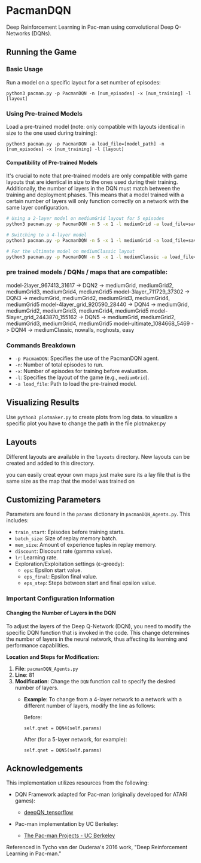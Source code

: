 # PacmanDQN
Deep Reinforcement Learning in Pac-man using convolutional Deep Q-Networks (DQNs).

## Running the Game

### Basic Usage
Run a model on a specific layout for a set number of episodes:
```
python3 pacman.py -p PacmanDQN -n [num_episodes] -x [num_training] -l [layout]
```

### Using Pre-trained Models
Load a pre-trained model (note: only compatible with layouts identical in size to the one used during training):
```
python3 pacman.py -p PacmanDQN -a load_file=[model_path] -n [num_episodes] -x [num_training] -l [layout]
```

#### Compatibility of Pre-trained Models

It's crucial to note that pre-trained models are only compatible with game layouts that are identical in size to the ones used during their training. Additionally, the number of layers in the DQN must match between the training and deployment phases. This means that a model trained with a certain number of layers will only function correctly on a network with the same layer configuration.


```bash
# Using a 2-layer model on mediumGrid layout for 5 episodes
python3 pacman.py -p PacmanDQN -n 5 -x 1 -l mediumGrid -a load_file=saves/model-2layer_967413_31617

# Switching to a 4-layer model
python3 pacman.py -p PacmanDQN -n 5 -x 1 -l mediumGrid -a load_file=saves/model-4layer_grid_920590_28440

# For the ultimate model on mediumClassic layout
python3 pacman.py -p PacmanDQN -n 5 -x 1 -l mediumClassic -a load_file=saves/model-ultimate_1084668_5469
```
### pre trained models / DQNs / maps that are compatible:
model-2layer_967413_31617               ->      DQN2    ->      mediumGrid, mediumGrid2, mediumGrid3, mediumGrid4, mediumGrid5 
model-3layer_711729_37302               ->      DQN3    ->      mediumGrid, mediumGrid2, mediumGrid3, mediumGrid4, mediumGrid5 
model-4layer_grid_920590_28440          ->      DQN4    ->      mediumGrid, mediumGrid2, mediumGrid3, mediumGrid4, mediumGrid5 
model-5layer_grid_2443870_155162        ->      DQN5    ->      mediumGrid, mediumGrid2, mediumGrid3, mediumGrid4, mediumGrid5 
model-ultimate_1084668_5469             ->      DQN4    ->      mediumClassic, nowalls, noghosts, easy

### Commands Breakdown
- `-p PacmanDQN`: Specifies the use of the PacmanDQN agent.
- `-n`: Number of total episodes to run.
- `-x`: Number of episodes for training before evaluation.
- `-l`: Specifies the layout of the game (e.g., `mediumGrid`).
- `-a load_file`: Path to load the pre-trained model.

## Visualizing Results
Use `python3 plotmaker.py` to create plots from log data.
to visualize a specific plot you have to change the path in the file plotmaker.py

## Layouts
Different layouts are available in the `layouts` directory. New layouts can be created and added to this directory.

you can easily creat eyour own maps just make sure its a lay file
that is the same size as the map that the model was trained on

## Customizing Parameters
Parameters are found in the `params` dictionary in `pacmanDQN_Agents.py`. This includes:
- `train_start`: Episodes before training starts.
- `batch_size`: Size of replay memory batch.
- `mem_size`: Amount of experience tuples in replay memory.
- `discount`: Discount rate (gamma value).
- `lr`: Learning rate.
- Exploration/Exploitation settings (ε-greedy):
    - `eps`: Epsilon start value.
    - `eps_final`: Epsilon final value.
    - `eps_step`: Steps between start and final epsilon value.

### Important Configuration Information

#### Changing the Number of Layers in the DQN

To adjust the layers of the Deep Q-Network (DQN), you need to modify the specific DQN function that is invoked in the code. This change determines the number of layers in the neural network, thus affecting its learning and performance capabilities.

**Location and Steps for Modification:**

1. **File**: `pacmanDQN_Agents.py`
2. **Line**: 81
3. **Modification**: Change the `DQN` function call to specify the desired number of layers.
    - **Example**: To change from a 4-layer network to a network with a different number of layers, modify the line as follows:

      Before:
      ```
      self.qnet = DQN4(self.params)
      ```
      After (for a 5-layer network, for example):
      ```
      self.qnet = DQN5(self.params)
      ```

## Acknowledgements
This implementation utilizes resources from the following:

- DQN Framework adapted for Pac-man (originally developed for ATARI games):
  * [deepQN_tensorflow](https://github.com/mrkulk/deepQN_tensorflow)

- Pac-man implementation by UC Berkeley:
  * [The Pac-man Projects - UC Berkeley](http://ai.berkeley.edu/project_overview.html)

Referenced in Tycho van der Ouderaa's 2016 work, "Deep Reinforcement Learning in Pac-man."